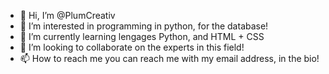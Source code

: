 - 👋 Hi, I’m @PlumCreativ
- 👀 I’m interested in programming in python, for the database!
- 🌱 I’m currently learning lengages Python, and HTML + CSS
- 💞️ I’m looking to collaborate on the experts in this field!
- 📫 How to reach me you can reach me with my email address, in the bio!

<!---
PlumCreativ/PlumCreativ is a ✨ special ✨ repository because its `README.md` (this file) appears on your GitHub profile.
You can click the Preview link to take a look at your changes.
--->
